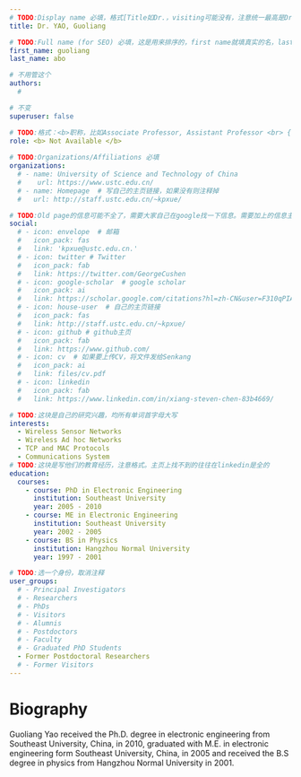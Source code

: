 ```yaml
---
# TODO:Display name 必填，格式[Title如Dr.，visiting可能没有，注意统一最高是Dr. 而不是Prof.] [全大写的Last name][, ][首字母大写的Last name]
title: Dr. YAO, Guoliang

# TODO:Full name (for SEO) 必填，这是用来排序的，first name就填真实的名，last_name一定按照excel填写
first_name: guoliang   
last_name: abo

# 不用管这个
authors:
  # 

# 不变
superuser: false

# TODO:格式：<b>职称，比如Associate Professor, Assistant Professor <br> {工作单位}, {工作国家:China、USA等}</b>
role: <b> Not Available </b>
 
# TODO:Organizations/Affiliations 必填
organizations:
  # - name: University of Science and Technology of China
  #    url: https://www.ustc.edu.cn/
  # - name: Homepage  # 写自己的主页链接，如果没有则注释掉
  #   url: http://staff.ustc.edu.cn/~kpxue/

# TODO:Old page的信息可能不全了，需要大家自己在google找一下信息。需要加上的信息主要包含email、google scholar、个人主页、linkedin
social:
  # - icon: envelope  # 邮箱
  #   icon_pack: fas
  #   link: 'kpxue@ustc.edu.cn.'
  # - icon: twitter # Twitter
  #   icon_pack: fab  
  #   link: https://twitter.com/GeorgeCushen
  # - icon: google-scholar  # google scholar
  #   icon_pack: ai
  #   link: https://scholar.google.com/citations?hl=zh-CN&user=F310qPIAAAAJ
  # - icon: house-user  # 自己的主页链接
  #   icon_pack: fas
  #   link: http://staff.ustc.edu.cn/~kpxue/
  # - icon: github # github主页
  #   icon_pack: fab   
  #   link: https://www.github.com/
  # - icon: cv  # 如果要上传CV，将文件发给Senkang
  #   icon_pack: ai
  #   link: files/cv.pdf
  # - icon: linkedin 
  #   icon_pack: fab
  #   link: https://www.linkedin.com/in/xiang-steven-chen-83b4669/

# TODO:这块是自己的研究兴趣，均所有单词首字母大写
interests:
  - Wireless Sensor Networks
  - Wireless Ad hoc Networks
  - TCP and MAC Protocols
  - Communications System
# TODO:这块是写他们的教育经历，注意格式。主页上找不到的往往在linkedin是全的
education:
  courses:
    - course: PhD in Electronic Engineering
      institution: Southeast University
      year: 2005 - 2010
    - course: ME in Electronic Engineering
      institution: Southeast University
      year: 2002 - 2005
    - course: BS in Physics
      institution: Hangzhou Normal University
      year: 1997 - 2001

# TODO:选一个身份，取消注释
user_groups:
  # - Principal Investigators
  # - Researchers
  # - PhDs
  # - Visitors
  # - Alumnis
  # - Postdoctors
  # - Faculty
  # - Graduated PhD Students
  - Former Postdoctoral Researchers
  # - Former Visitors
---
```

<!-- TODO:写自己的Biography -->
# Biography
<!-- 这部分不要写他们的PhD招生信息，直接复制他们主页的个人简介。实在没有，在excel备注一下{个人资料缺失}再提交给我 -->
<!-- <p style="text-align:justify">  -->
<!--  -->
Guoliang Yao received the Ph.D. degree in electronic engineering from Southeast University, China, in 2010, graduated with M.E. in electronic engineering form Southeast University, China, in 2005 and received the B.S degree in physics from Hangzhou Normal University in 2001.